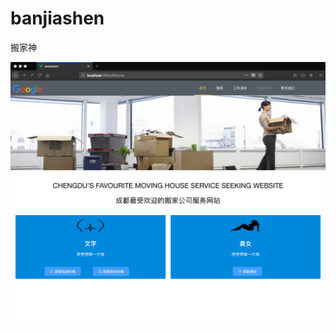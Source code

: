 # banjiashen
搬家神

![home](https://github.com/94192448/banjiashen/blob/develop/screens/home.png?raw=true)
